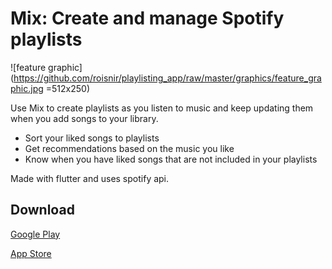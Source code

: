 # Mix: Create and manage Spotify playlists
![feature graphic](https://github.com/roisnir/playlisting_app/raw/master/graphics/feature_graphic.jpg =512x250)

Use Mix to create playlists as you listen to music and keep updating them when you add songs to your library.

- Sort your liked songs to playlists
- Get recommendations based on the music you like
- Know when you have liked songs that are not included in your playlists

Made with flutter and uses spotify api.

## Download
[Google Play](https://play.google.com/store/apps/details?id=com.rois.spotify_manager)

[App Store](https://apps.apple.com/app/id1506405161)

